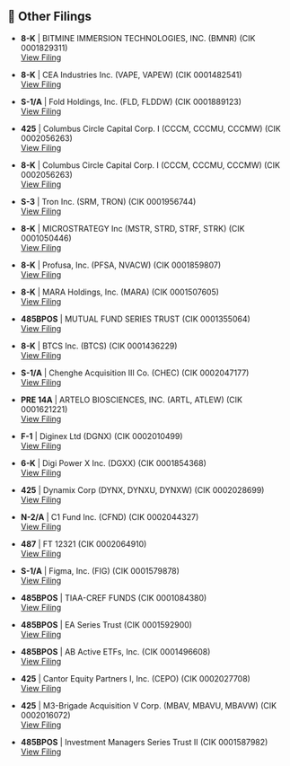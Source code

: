## 📁 Other Filings

- **8-K** | BITMINE IMMERSION TECHNOLOGIES, INC.  (BMNR)  (CIK 0001829311)  
  [View Filing](https://www.sec.gov/Archives/edgar/data/1829311/000149315225011438/0001493152-25-011438-index.htm)

- **8-K** | CEA Industries Inc.  (VAPE, VAPEW)  (CIK 0001482541)  
  [View Filing](https://www.sec.gov/Archives/edgar/data/1482541/000164117225021130/0001641172-25-021130-index.htm)

- **S-1/A** | Fold Holdings, Inc.  (FLD, FLDDW)  (CIK 0001889123)  
  [View Filing](https://www.sec.gov/Archives/edgar/data/1889123/000121390025068264/0001213900-25-068264-index.htm)

- **425** | Columbus Circle Capital Corp. I  (CCCM, CCCMU, CCCMW)  (CIK 0002056263)  
  [View Filing](https://www.sec.gov/Archives/edgar/data/2056263/000121390025068245/0001213900-25-068245-index.htm)

- **8-K** | Columbus Circle Capital Corp. I  (CCCM, CCCMU, CCCMW)  (CIK 0002056263)  
  [View Filing](https://www.sec.gov/Archives/edgar/data/2056263/000121390025068239/0001213900-25-068239-index.htm)

- **S-3** | Tron Inc.  (SRM, TRON)  (CIK 0001956744)  
  [View Filing](https://www.sec.gov/Archives/edgar/data/1956744/000164117225021114/0001641172-25-021114-index.htm)

- **8-K** | MICROSTRATEGY Inc  (MSTR, STRD, STRF, STRK)  (CIK 0001050446)  
  [View Filing](https://www.sec.gov/Archives/edgar/data/1050446/000095017025098938/0000950170-25-098938-index.htm)

- **8-K** | Profusa, Inc.  (PFSA, NVACW)  (CIK 0001859807)  
  [View Filing](https://www.sec.gov/Archives/edgar/data/1859807/000121390025067855/0001213900-25-067855-index.htm)

- **8-K** | MARA Holdings, Inc.  (MARA)  (CIK 0001507605)  
  [View Filing](https://www.sec.gov/Archives/edgar/data/1507605/000095014225002027/0000950142-25-002027-index.htm)

- **485BPOS** | MUTUAL FUND SERIES TRUST  (CIK 0001355064)  
  [View Filing](https://www.sec.gov/Archives/edgar/data/1355064/000158064225004530/0001580642-25-004530-index.htm)

- **8-K** | BTCS Inc.  (BTCS)  (CIK 0001436229)  
  [View Filing](https://www.sec.gov/Archives/edgar/data/1436229/000149315225011437/0001493152-25-011437-index.htm)

- **S-1/A** | Chenghe Acquisition III Co.  (CHEC)  (CIK 0002047177)  
  [View Filing](https://www.sec.gov/Archives/edgar/data/2047177/000121390025067839/0001213900-25-067839-index.htm)

- **PRE 14A** | ARTELO BIOSCIENCES, INC.  (ARTL, ATLEW)  (CIK 0001621221)  
  [View Filing](https://www.sec.gov/Archives/edgar/data/1621221/000164033425001329/0001640334-25-001329-index.htm)

- **F-1** | Diginex Ltd  (DGNX)  (CIK 0002010499)  
  [View Filing](https://www.sec.gov/Archives/edgar/data/2010499/000164117225021080/0001641172-25-021080-index.htm)

- **6-K** | Digi Power X Inc.  (DGXX)  (CIK 0001854368)  
  [View Filing](https://www.sec.gov/Archives/edgar/data/1854368/000121390025067898/0001213900-25-067898-index.htm)

- **425** | Dynamix Corp  (DYNX, DYNXU, DYNXW)  (CIK 0002028699)  
  [View Filing](https://www.sec.gov/Archives/edgar/data/2028699/000121390025068163/0001213900-25-068163-index.htm)

- **N-2/A** | C1 Fund Inc.  (CFND)  (CIK 0002044327)  
  [View Filing](https://www.sec.gov/Archives/edgar/data/2044327/000110465925070933/0001104659-25-070933-index.htm)

- **487** | FT 12321  (CIK 0002064910)  
  [View Filing](https://www.sec.gov/Archives/edgar/data/2064910/000144554625005125/0001445546-25-005125-index.htm)

- **S-1/A** | Figma, Inc.  (FIG)  (CIK 0001579878)  
  [View Filing](https://www.sec.gov/Archives/edgar/data/1579878/000162828025036090/0001628280-25-036090-index.htm)

- **485BPOS** | TIAA-CREF FUNDS  (CIK 0001084380)  
  [View Filing](https://www.sec.gov/Archives/edgar/data/1084380/000093041325002260/0000930413-25-002260-index.htm)

- **485BPOS** | EA Series Trust  (CIK 0001592900)  
  [View Filing](https://www.sec.gov/Archives/edgar/data/1592900/000159290025001835/0001592900-25-001835-index.htm)

- **485BPOS** | AB Active ETFs, Inc.  (CIK 0001496608)  
  [View Filing](https://www.sec.gov/Archives/edgar/data/1496608/000091957425004245/0000919574-25-004245-index.htm)

- **425** | Cantor Equity Partners I, Inc.  (CEPO)  (CIK 0002027708)  
  [View Filing](https://www.sec.gov/Archives/edgar/data/2027708/000121390025068206/0001213900-25-068206-index.htm)

- **425** | M3-Brigade Acquisition V Corp.  (MBAV, MBAVU, MBAVW)  (CIK 0002016072)  
  [View Filing](https://www.sec.gov/Archives/edgar/data/2016072/000121390025067843/0001213900-25-067843-index.htm)

- **485BPOS** | Investment Managers Series Trust II  (CIK 0001587982)  
  [View Filing](https://www.sec.gov/Archives/edgar/data/1587982/000121390025068124/0001213900-25-068124-index.htm)

